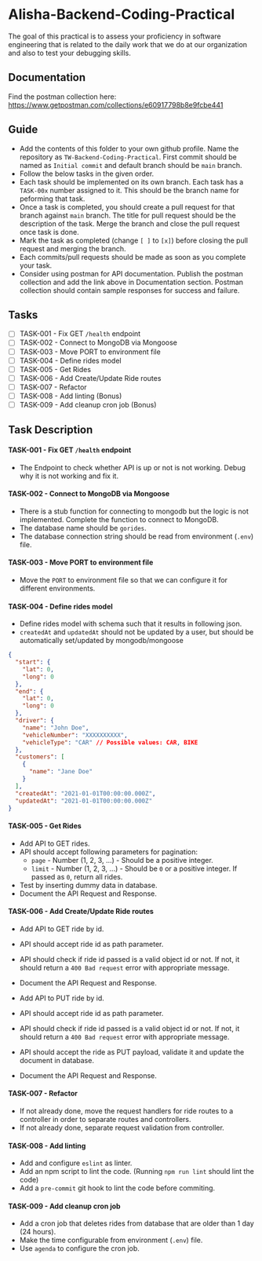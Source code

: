 # Alisha-Backend-Coding-Practical

The goal of this practical is to assess your proficiency in software engineering that is related to the daily work that we do at our organization and also to test your debugging skills.

## Documentation

Find the postman collection here: https://www.getpostman.com/collections/e60917798b8e9fcbe441

## Guide

- Add the contents of this folder to your own github profile. Name the repository as `TW-Backend-Coding-Practical`. First commit should be named as `Initial commit` and default branch should be `main` branch.
- Follow the below tasks in the given order.
- Each task should be implemented on its own branch. Each task has a `TASK-00x` number assigned to it. This should be the branch name for peforming that task.
- Once a task is completed, you should create a pull request for that branch against `main` branch. The title for pull request should be the description of the task. Merge the branch and close the pull request once task is done.
- Mark the task as completed (change `[ ]` to `[x]`) before closing the pull request and merging the branch.
- Each commits/pull requests should be made as soon as you complete your task.
- Consider using postman for API documentation. Publish the postman collection and add the link above in Documentation section. Postman collection should contain sample responses for success and failure.

## Tasks

- [ ] TASK-001 - Fix GET `/health` endpoint
- [ ] TASK-002 - Connect to MongoDB via Mongoose
- [ ] TASK-003 - Move PORT to environment file
- [ ] TASK-004 - Define rides model
- [ ] TASK-005 - Get Rides
- [ ] TASK-006 - Add Create/Update Ride routes
- [ ] TASK-007 - Refactor
- [ ] TASK-008 - Add linting (Bonus)
- [ ] TASK-009 - Add cleanup cron job (Bonus)

## Task Description

#### TASK-001 - Fix GET `/health` endpoint

- The Endpoint to check whether API is up or not is not working. Debug why it is not working and fix it.

#### TASK-002 - Connect to MongoDB via Mongoose

- There is a stub function for connecting to mongodb but the logic is not implemented. Complete the function to connect to MongoDB.
- The database name should be `gorides`.
- The database connection string should be read from environment (`.env`) file.

#### TASK-003 - Move PORT to environment file

- Move the `PORT` to environment file so that we can configure it for different environments.

#### TASK-004 - Define rides model

- Define rides model with schema such that it results in following json.
- `createdAt` and `updatedAt` should not be updated by a user, but should be automatically set/updated by mongodb/mongoose

```json
{
  "start": {
    "lat": 0,
    "long": 0
  },
  "end": {
    "lat": 0,
    "long": 0
  },
  "driver": {
    "name": "John Doe",
    "vehicleNumber": "XXXXXXXXXX",
    "vehicleType": "CAR" // Possible values: CAR, BIKE
  },
  "customers": [
    {
      "name": "Jane Doe"
    }
  ],
  "createdAt": "2021-01-01T00:00:00.000Z",
  "updatedAt": "2021-01-01T00:00:00.000Z"
}
```

#### TASK-005 - Get Rides

- Add API to GET rides.
- API should accept following parameters for pagination:
  - `page` - Number (1, 2, 3, ...) - Should be a positive integer.
  - `limit` - Number (1, 2, 3, ...) - Should be `0` or a positive integer. If passed as `0`, return all rides.
- Test by inserting dummy data in database.
- Document the API Request and Response.

#### TASK-006 - Add Create/Update Ride routes

- Add API to GET ride by id.
- API should accept ride id as path parameter.
- API should check if ride id passed is a valid object id or not. If not, it should return a `400 Bad request` error with appropriate message.
- Document the API Request and Response.

- Add API to PUT ride by id.
- API should accept ride id as path parameter.
- API should check if ride id passed is a valid object id or not. If not, it should return a `400 Bad request` error with appropriate message.
- API should accept the ride as PUT payload, validate it and update the document in database.
- Document the API Request and Response.

#### TASK-007 - Refactor

- If not already done, move the request handlers for ride routes to a controller in order to separate routes and controllers.
- If not already done, separate request validation from controller.

#### TASK-008 - Add linting

- Add and configure `eslint` as linter.
- Add an npm script to lint the code. (Running `npm run lint` should lint the code)
- Add a `pre-commit` git hook to lint the code before commiting.

#### TASK-009 - Add cleanup cron job

- Add a cron job that deletes rides from database that are older than 1 day (24 hours).
- Make the time configurable from environment (`.env`) file.
- Use `agenda` to configure the cron job.
